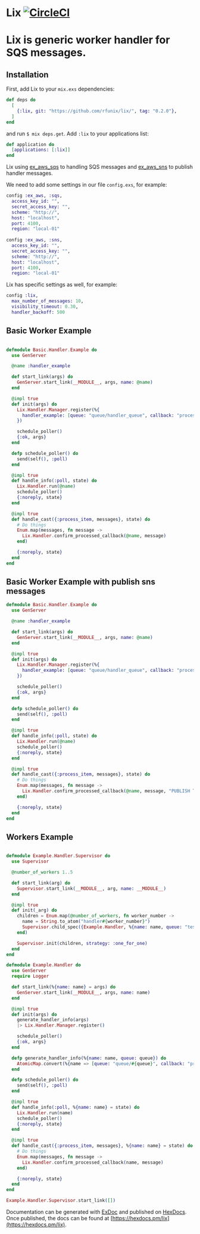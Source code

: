 # Lix [![CircleCI](https://circleci.com/gh/rfunix/lix/tree/master.svg?style=svg)](https://circleci.com/gh/rfunix/lix/tree/master)

# Lix is generic worker handler for SQS messages.

## Installation

First, add Lix to your `mix.exs` dependencies:

```elixir
def deps do
  [
    {:lix, git: "https://github.com/rfunix/lix/", tag: "0.2.0"},
  ]
end
```

and run `$ mix deps.get`. Add `:lix` to your applications list:

```elixir
def application do
  [applications: [:lix]]
end
```

Lix using [ex_aws_sqs](https://github.com/ex-aws/ex_aws_sqs) to handling SQS messages and [ex_aws_sns](https://github.com/ex-aws/ex_aws_sns) to publish handler messages.

We need to add some settings in our file `config.exs`, for example:

```elixir
config :ex_aws, :sqs,
  access_key_id: "",
  secret_access_key: "",
  scheme: "http://",
  host: "localhost",
  port: 4100,
  region: "local-01"
  
config :ex_aws, :sns,
  access_key_id: "",
  secret_access_key: "",
  scheme: "http://",
  host: "localhost",
  port: 4100,
  region: "local-01"
```

Lix has specific settings as well, for example:
```elixir
config :lix,
  max_number_of_messages: 10,
  visibility_timeout: 0.30,
  handler_backoff: 500
```

## Basic Worker Example

```elixir

defmodule Basic.Handler.Example do
  use GenServer

  @name :handler_example

  def start_link(args) do
    GenServer.start_link(__MODULE__, args, name: @name)
  end

  @impl true
  def init(args) do
    Lix.Handler.Manager.register(%{
      handler_example: [queue: "queue/handler_queue", callback: "process_item"]
    })

    schedule_poller()
    {:ok, args}
  end

  defp schedule_poller() do
    send(self(), :poll)
  end

  @impl true
  def handle_info(:poll, state) do
    Lix.Handler.run(@name)
    schedule_poller()
    {:noreply, state}
  end

  @impl true
  def handle_cast({:process_item, messages}, state) do
    # Do things
    Enum.map(messages, fn message ->
      Lix.Handler.confirm_processed_callback(@name, message)
    end)

    {:noreply, state}
  end
end

```

## Basic Worker Example with publish sns messages

```elixir
defmodule Basic.Handler.Example do
  use GenServer

  @name :handler_example

  def start_link(args) do
    GenServer.start_link(__MODULE__, args, name: @name)
  end

  @impl true
  def init(args) do
    Lix.Handler.Manager.register(%{
      handler_example: [queue: "queue/handler_queue", callback: "process_item", topic_arn: "my-topic"]
    })

    schedule_poller()
    {:ok, args}
  end

  defp schedule_poller() do
    send(self(), :poll)
  end

  @impl true
  def handle_info(:poll, state) do
    Lix.Handler.run(@name)
    schedule_poller()
    {:noreply, state}
  end

  @impl true
  def handle_cast({:process_item, messages}, state) do
    # Do things
    Enum.map(messages, fn message ->
      Lix.Handler.confirm_processed_callback(@name, message, "PUBLISH THIS MESSAGE")
    end)

    {:noreply, state}
  end
end
```

## Workers Example

```elixir

defmodule Example.Handler.Supervisor do
  use Supervisor

  @number_of_workers 1..5

  def start_link(arg) do
    Supervisor.start_link(__MODULE__, arg, name: __MODULE__)
  end

  @impl true
  def init(_arg) do
    children = Enum.map(@number_of_workers, fn worker_number -> 
      name = String.to_atom("handler#{worker_number}")
      Supervisor.child_spec({Example.Handler, %{name: name, queue: "test_item"}}, id: name)
    end)

    Supervisor.init(children, strategy: :one_for_one)
  end
end

defmodule Example.Handler do
  use GenServer
  require Logger

  def start_link(%{name: name} = args) do
    GenServer.start_link(__MODULE__, args, name: name)
  end

  @impl true
  def init(args) do
    generate_handler_info(args)
    |> Lix.Handler.Manager.register()

    schedule_poller()
    {:ok, args}
  end

  defp generate_handler_info(%{name: name, queue: queue}) do
    AtomicMap.convert(%{name => [queue: "queue/#{queue}", callback: "process_item"]})
  end

  defp schedule_poller() do
    send(self(), :poll)
  end

  @impl true
  def handle_info(:poll, %{name: name} = state) do
    Lix.Handler.run(name)
    schedule_poller()
    {:noreply, state}
  end

  @impl true
  def handle_cast({:process_item, messages}, %{name: name} = state) do
    # Do things
    Enum.map(messages, fn message ->
      Lix.Handler.confirm_processed_callback(name, message)
    end)

    {:noreply, state}
  end
end

Example.Handler.Supervisor.start_link([])
```

Documentation can be generated with [ExDoc](https://github.com/elixir-lang/ex_doc)
and published on [HexDocs](https://hexdocs.pm). Once published, the docs can
be found at [https://hexdocs.pm/lix](https://hexdocs.pm/lix).

